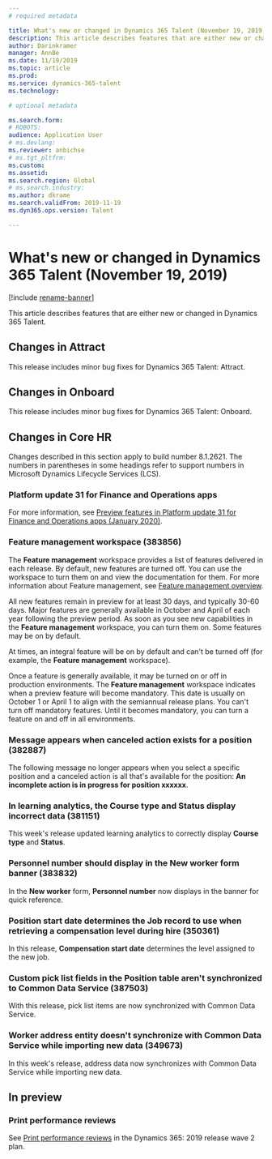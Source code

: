 ```yaml
---
# required metadata

title: What's new or changed in Dynamics 365 Talent (November 19, 2019)
description: This article describes features that are either new or changed in Microsoft Dynamics 365 Talent.
author: Darinkramer
manager: AnnBe
ms.date: 11/19/2019
ms.topic: article
ms.prod: 
ms.service: dynamics-365-talent
ms.technology: 

# optional metadata

ms.search.form: 
# ROBOTS: 
audience: Application User
# ms.devlang: 
ms.reviewer: anbichse
# ms.tgt_pltfrm: 
ms.custom: 
ms.assetid: 
ms.search.region: Global
# ms.search.industry: 
ms.author: dkrame
ms.search.validFrom: 2019-11-19
ms.dyn365.ops.version: Talent

---
```

# What's new or changed in Dynamics 365 Talent (November 19, 2019)

[!include [rename-banner](~/includes/cc-data-platform-banner.md)]

This article describes features that are either new or changed in Dynamics 365 Talent.

## Changes in Attract

This release includes minor bug fixes for Dynamics 365 Talent: Attract.

## Changes in Onboard

This release includes minor bug fixes for Dynamics 365 Talent: Onboard.

## Changes in Core HR

Changes described in this section apply to build number 8.1.2621. The numbers in parentheses in some headings refer to support numbers in Microsoft Dynamics Lifecycle Services (LCS).

### Platform update 31 for Finance and Operations apps

For more information, see [Preview features in Platform update 31 for Finance and Operations apps (January 2020)](https://docs.microsoft.com/dynamics365/fin-ops-core/dev-itpro/get-started/whats-new-platform-update-31).

### Feature management workspace (383856)

The **Feature management** workspace provides a list of features delivered in each release. By default, new features are turned off. You can use the workspace to turn them on and view the documentation for them. For more information about Feature management, see [Feature management overview](https://docs.microsoft.com/dynamics365/fin-ops-core/fin-ops/get-started/feature-management/feature-management-overview).

All new features remain in preview for at least 30 days, and typically 30-60 days. Major features are generally available in October and April of each year following the preview period. As soon as you see new capabilities in the **Feature management** workspace, you can turn them on. Some features may be on by default.
 
At times, an integral feature will be on by default and can't be turned off (for example, the **Feature management** workspace).
 
Once a feature is generally available, it may be turned on or off in production environments. The **Feature management** workspace indicates when a preview feature will become mandatory. This date is usually on October 1 or April 1 to align with the semiannual release plans. You can't turn off mandatory features. Until it becomes mandatory, you can turn a feature on and off in all environments.

### Message appears when canceled action exists for a position (382887)

The following message no longer appears when you select a specific position and a canceled action is all that's available for the position: **An incomplete action is in progress for position xxxxxx**.

### In learning analytics, the Course type and Status display incorrect data (381151)

This week's release updated learning analytics to correctly display **Course type** and **Status**.

### Personnel number should display in the New worker form banner (383832)

In the **New worker** form, **Personnel number** now displays in the banner for quick reference.

### Position start date determines the Job record to use when retrieving a compensation level during hire (350361)

In this release, **Compensation start date** determines the level assigned to the new job.

### Custom pick list fields in the Position table aren't synchronized to Common Data Service (387503)

With this release, pick list items are now synchronized with Common Data Service.

### Worker address entity doesn't synchronize with Common Data Service while importing new data (349673)

In this week's release, address data now synchronizes with Common Data Service while importing new data.

## In preview

### Print performance reviews

See [Print performance reviews](https://docs.microsoft.com/dynamics365-release-plan/2019wave2/dynamics365-talent/print-performance-reviews) in the Dynamics 365: 2019 release wave 2 plan.
